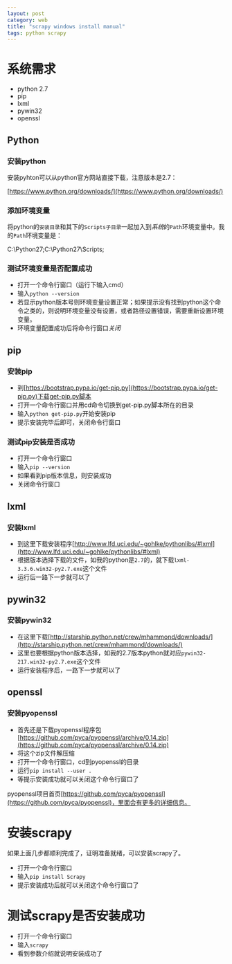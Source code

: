 ```yaml
---
layout: post
category: web
title: "scrapy windows install manual"
tags: python scrapy
---
```


# 系统需求

* python 2.7
* pip
* lxml
* pywin32
* openssl

## Python

### 安装python

安装pyhton可以从python官方网站直接下载，注意版本是2.7：

[https://www.python.org/downloads/](https://www.python.org/downloads/)

### 添加环境变量

将python的`安装目录`和其下的`Scripts子目录`一起加入到*系统*的`Path`环境变量中。我的`Path`环境变量是：

C:\Python27;C:\Python27\Scripts;

### 测试环境变量是否配置成功

* 打开一个命令行窗口（运行下输入cmd）
* 输入`python --version`
* 若显示python版本号则环境变量设置正常；如果提示没有找到python这个命令之类的，则说明环境变量没有设置，或者路径设置错误，需要重新设置环境变量。
* 环境变量配置成功后将命令行窗口*关闭*

## pip

### 安装pip

* 到[https://bootstrap.pypa.io/get-pip.py](https://bootstrap.pypa.io/get-pip.py)下载get-pip.py脚本
* 打开一个命令行窗口并用cd命令切换到get-pip.py脚本所在的目录
* 输入`python get-pip.py`开始安装pip
* 提示安装完毕后即可，关闭命令行窗口

### 测试pip安装是否成功

* 打开一个命令行窗口
* 输入`pip --version`
* 如果看到pip版本信息，则安装成功
* 关闭命令行窗口

## lxml

### 安装lxml

* 到这里下载安装程序[http://www.lfd.uci.edu/~gohlke/pythonlibs/#lxml](http://www.lfd.uci.edu/~gohlke/pythonlibs/#lxml)
* 根据版本选择下载的文件，如我的python是`2.7`的，就下载`lxml-3.3.6.win32-py2.7.exe`这个文件
* 运行后一路下一步就可以了

## pywin32

### 安装pywin32

* 在这里下载[http://starship.python.net/crew/mhammond/downloads/](http://starship.python.net/crew/mhammond/downloads/)
* 这里也要根据python版本选择，如我的2.7版本python就对应`pywin32-217.win32-py2.7.exe`这个文件
* 运行安装程序后，一路下一步就可以了

## openssl

### 安装pyopenssl

* 首先还是下载pyopenssl程序包[https://github.com/pyca/pyopenssl/archive/0.14.zip](https://github.com/pyca/pyopenssl/archive/0.14.zip)
* 将这个zip文件解压缩
* 打开一个命令行窗口，cd到pyopenssl的目录
* 运行`pip install --user .`
* 等提示安装成功就可以关闭这个命令行窗口了

pyopenssl项目首页[https://github.com/pyca/pyopenssl](https://github.com/pyca/pyopenssl)，里面会有更多的详细信息。

# 安装scrapy

如果上面几步都顺利完成了，证明准备就绪，可以安装scrapy了。

* 打开一个命令行窗口
* 输入`pip install Scrapy`
* 提示安装成功后就可以关闭这个命令行窗口了

# 测试scrapy是否安装成功

* 打开一个命令行窗口
* 输入`scrapy`
* 看到参数介绍就说明安装成功了

